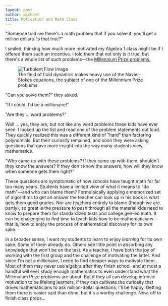 ```yaml
---
layout: post
author: michael
title: Motivation and Math Class
---
```

"Someone told me there's a math problem that if you solve it, you'll get a million dollars. Is that true?"

I smiled, thinking how much more motivated my Algebra 1 class might be if I offered them such an incentive. I told them that not only is it true, but there's a whole list of such problems—the <a href="https://en.wikipedia.org/wiki/Millennium_Prize_Problems">Millennium Prize problems.</a>

<figure>
<img src="{{site.url}}/assets/images/false-color-image-of-the-far-field-of-a-submerged-turbulent-jet.jpg" alt="Turbulent Flow Image">
<figcaption>The field of fluid dynamics makes heavy use of the Navier-Stokes equations, the subject of one of the Millennium Prize problems.</figcaption>
</figure>

"Can you solve them?" they asked.

"If I could, I'd be a millionaire!"

"Are they … word problems?"

Well … yes, they are, but not like any word problems these kids have ever seen. I looked up the list and read one of the problem statements out loud. They quickly realized this was a different kind of "hard" than factoring polynomials. But their curiosity remained, and soon they were asking questions that gave more insight into the way many students view mathematics.

"Who came up with these problems? If they came up with them, shouldn't they know the answers? If they don't know the answers, how will they know when someone gets them right?"

These questions are symptomatic of how schools have taught math for far too many years. Students have a limited view of what it means to "do math"—and who can blame them? Formulaically applying a memorized set of algorithms to get an answer the teacher can look up in his book is what gets them good grades. Nor are teachers entirely to blame (though we are partly), so great is the pressure to push through all the material kids need to know to prepare them for standardized tests and college gen-ed math. It can be challenging to find time to teach kids how to be mathematicians—that is, how to enjoy the process of mathematical discovery for its own sake.

In a broader sense, I want my students to learn to enjoy *learning* for its own sake. Some of them already do. Others see little point in absorbing any knowledge that won't be on the test. As a teacher, I have both the joy of working with the first group and the challenge of motivating the latter. And since I'm not a millionaire, I need to find cheaper ways to motivate them. Most of them may never use algebra after they finish school, and at most a handful will ever study enough mathematics to even understand what the Millennium Prize problems are about. But if they all can develop intrinsic motivation to be lifelong learners, if they can cultivate the curiosity that drives mathematicians to ask million-dollar questions, I'll be happy. Getting them there is easier said than done, but it's a worthy challenge. Now, off to finish class preps…